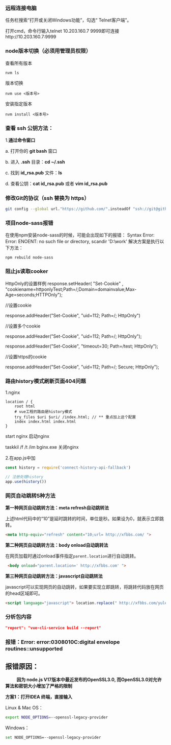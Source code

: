 ### 远程连接电脑

任务栏搜索“打开或关闭Windows功能”，勾选“ Telnet客户端”。

打开cmd，命令行输入telnet 10.203.160.7 9999即可连接http://10.203.160.7:9999

### node版本切换（必须用管理员权限）

查看所有版本

```
nvm ls 
```

版本切换

```
nvm use <版本号>
```

安装指定版本

```
nvm install <版本号>
```

### **查看 ssh 公钥方法：**

1.**通过命令窗口**

a. 打开你的 **git bash** 窗口

b. 进入 **.ssh** 目录：**cd ~/.ssh**

c. 找到 **id_rsa.pub** 文件：**ls**

d. 查看公钥：**cat id_rsa.pub** 或者 **vim id_rsa.pub**



### 修改Git的协议（ssh 替换为 https）

```bash
git config --global url."https://github.com/".insteadOf "ssh://git@github.com/"
```

### 项目node-sass报错

在使用npm安装node-sass的时候，可能会出现如下的报错：
Syntax Error: Error: ENOENT: no such file or directory, scandir 'D:\work\'
解决方案是执行以下方法：

```shell
npm rebuild node-sass
```

### 阻止js读取cooker

HttpOnly的设置样例
response.setHeader( "Set-Cookie" , "cookiename=httponlyTest;Path=/;Domain=domainvalue;Max-Age=seconds;HTTPOnly");

//设置cookie

response.addHeader("Set-Cookie", "uid=112; Path=/; HttpOnly")


//设置多个cookie

response.addHeader("Set-Cookie", "uid=112; Path=/; HttpOnly");

response.addHeader("Set-Cookie", "timeout=30; Path=/test; HttpOnly");


//设置https的cookie

response.addHeader("Set-Cookie", "uid=112; Path=/; Secure; HttpOnly");

### 路由history模式刷新页面404问题

1.nginx

```nginx
location / {
    root html
    # vue工程的路由是history模式
    try_files $uri $uri/ /index.html; // ** 重点加上这个配置
    index index.html index.html
}
```

start nginx 启动nginx

taskkil /f /t /im bginx.exe 关闭nginx

2.在app.js中加

```js
const history = require('connect-history-api-fallback')

// 注册处理history
app.use(history())
```

### 网页自动跳转5种方法

**第一种网页自动跳转方法：meta refresh自动跳转法**

上述html代码中的“10”是延时跳转的时间，单位是秒。如果设为0，就表示立即跳转。

```html
<meta http-equiv="refresh" content="10;url= http://xfbbs.com/ ">
```

**第二种网页自动跳转方法：body onload自动跳转法**

在网页加载时通过onload事件指定`parent.location`进行自动跳转。 

```html
 <body onload="parent.location=' http://xfbbs.com' ">
```

**第三种网页自动跳转方法：javascript自动跳转法**

javascript可以实现网页的自动跳转，如果要实现立即跳转，将跳转代码放在网页的head区域即可。

```html
<script language="javascript"> location.replace(" http://xfbbs.com/yule/tietu/ ") </script>
```

### 分析包内容

```json
"report": "vue-cli-service build --report"
```

### 报错：Error: error:0308010C:digital envelope routines::unsupported

**报错原因：**
---------

         **因为 node.js V17版本中最近发布的OpenSSL3.0, 而OpenSSL3.0对允许算法和密钥大小增加了严格的限制**

**方案1：打开IDEA 终端，直接输入**

Linux & Mac OS：

```bash
export NODE_OPTIONS=--openssl-legacy-provider
```

Windows：

```bash
set NODE_OPTIONS=--openssl-legacy-provider
```

